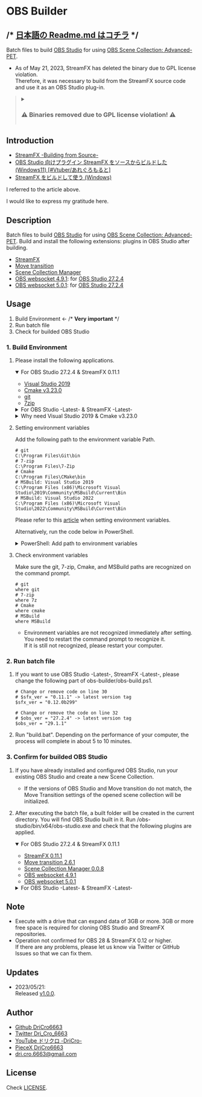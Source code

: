 # OBS Builder

## /\* [日本語の Readme.md はコチラ](./Readme-JP.md) \*/

[OBS]:https://github.com/obsproject/obs-studio/releases
[OBS_27.2.4]:https://github.com/obsproject/obs-studio/releases/tag/27.2.4

[StreamFX]:https://github.com/Xaymar/obs-StreamFX/releases
[StreamFX_0.11.1]:https://github.com/Xaymar/obs-StreamFX/releases/tag/0.11.1

[Move_transition]:https://obsproject.com/forum/resources/move-transition.913/
[Move_transition_2.6.1]:https://obsproject.com/forum/resources/move-transition.913/version/4297/download?file=84807

[Scene_Collection_Manager]:https://obsproject.com/forum/resources/scene-collection-manager.1434/

[OBS_websocket_4.9.1]:https://github.com/obsproject/obs-websocket/releases/tag/4.9.1-compat
[OBS_websocket_5.0.1]:https://github.com/obsproject/obs-websocket/releases/tag/5.0.1

[Visual_Studio_2019]:https://my.visualstudio.com/Downloads?q=visual%20studio%202019&wt.mc_id=o~msft~vscom~older-downloads
[Visual_Studio_2022]:https://visualstudio.microsoft.com/ja/thank-you-downloading-visual-studio/?sku=Community&channel=Release&version=VS2022&source=VSLandingPage&cid=2030&passive=false

[Cmake]:https://github.com/Kitware/CMake/releases
[Cmake_v3.23.0]:https://github.com/Kitware/CMake/releases/tag/v3.23.0

Batch files to build [OBS Studio][OBS] for using [OBS Scene Collection: Advanced-PET](https://github.com/DriCro6663/advanced-pet).

* As of May 21, 2023, StreamFX has deleted the binary due to GPL license violation. <br>
Therefore, it was necessary to build from the StreamFX source code and use it as an OBS Studio plug-in.

> <details>
>   <summary>
>     <h3>
>       ⚠️ Binaries removed due to GPL license violation! ⚠️
>     </h3>
>   </summary>
> We had to remove binaries and source code due to a contributor submitting code that was not licensed under the GPLv2 "or later" license or any compatible license. While we were able to adjust the source code contained in the repository to exclude these license violations, we can't guarantee that binaries will be available again.
> </details>

## Introduction

* [StreamFX -Building from Source-](https://github.com/Xaymar/obs-StreamFX/wiki/Building)
* [OBS Studio 向けプラグイン StreamFX をソースからビルドした (Windows11) [#Vtuber/あれぐろもると]](https://note.com/allegromoltov/n/ndc861c461cfb)
* [StreamFX をビルドして使う (Windows)](https://note.com/ymmnote/n/n8a91de6e0436)

I referred to the article above.

I would like to express my gratitude here.

## Description

Batch files to build [OBS Studio][OBS] for using [OBS Scene Collection: Advanced-PET](https://github.com/DriCro6663/advanced-pet). Build and install the following extensions: plugins in OBS Studio after building.

* [StreamFX][StreamFX]
* [Move transition][Move_transition]
* [Scene Collection Manager][Scene_Collection_Manager]
* [OBS websocket 4.9.1][OBS_websocket_4.9.1]: for [OBS Studio 27.2.4][OBS_27.2.4]
* [OBS websocket 5.0.1][OBS_websocket_5.0.1]: for [OBS Studio 27.2.4][OBS_27.2.4]

## Usage

1. Build Environment ← /\* **Very important** \*/
2. Run batch file
3. Check for builded OBS Studio

### 1. Build Environment

1. Please install the following applications.
    <details open>
      <summary>For OBS Studio 27.2.4 & StreamFX 0.11.1</summary>

      * [Visual Studio 2019][Visual_Studio_2019]
      * [Cmake v3.23.0][Cmake_v3.23.0]
      * [git](https://git-scm.com/download/win)
      * [7zip](https://www.7-zip.org/a/7z2201-x64.exe)
    </details>

    <details>
      <summary>For OBS Studio -Latest- & StreamFX -Latest-</summary>

      * [Visual Studio -Latest-][Visual_Studio_2022]
      * [Cmake v3.24.0 or Higher][Cmake]
      * [git](https://git-scm.com/download/win)
      * [7zip](https://www.7-zip.org/a/7z2201-x64.exe)
    </details>

    <details>
      <summary>Why need Visual Studio 2019 & Cmake v3.23.0</summary>

      <p>
        OBS Studio 27.2.4 is recommended when using StreamFX 0.11.1. Therefore, when building OBS Studio 27.2.4 and StreamFX 0.11.1 with Cmake, Cmake v3.23.0, the latest version at the time, can be used to build successfully.
      </p>
      <p>
        Also, the sln file that is output when building with Cmake must be built with MSBuild. Visual Studio 2019 is required when building OBS Studio 27.2.4 with MSBuild. So you need to install Visual Studio 2019.
      </p>
    </details>

2. Setting environment variables

    Add the following path to the environment variable Path.

    ```ps1: Setting environment variables
    # git
    C:\Program Files\Git\bin
    # 7-zip
    C:\Program Files\7-Zip
    # Cmake
    C:\Program Files\CMake\bin
    # MSBuild: Visual Studio 2019
    C:\Program Files (x86)\Microsoft Visual Studio\2019\Community\MSBuild\Current\Bin
    # MSBuild: Visual Studio 2022
    C:\Program Files (x86)\Microsoft Visual Studio\2022\Community\MSBuild\Current\Bin
    ```

    Please refer to this [article](https://www.scc-kk.co.jp/scc-books/java8_workbook/java_dev-win10.html) when setting environment variables.

    Alternatively, run the code below in PowerShell.

    <details>
      <summary>PowerShell: Add path to environment variables</summary>
      
      ```ps1: Setting environment variables
      # Save existing environment variables to variables
      $oldSystemPath = [System.Environment]::GetEnvironmentVariable("Path", "Machine")
      # git
      $oldSystemPath += ";C:\Program Files\Git\bin"
      # 7-zip
      $oldSystemPath += ";C:\Program Files\7-Zip"
      # Cmake
      $oldSystemPath += ";C:\Program Files\CMake\bin"
      # MSBuild
      $oldSystemPath += ";C:\Program Files (x86)\Microsoft Visual Studio\2019\Community\MSBuild\Current\Bin"
      # Update environment variables
      [System.Environment]::SetEnvironmentVariable("Path", $oldSystemPath, "Machine")
      ```

      * Environment variables are not recognized immediately after setting. <br> You need to restart the command prompt to recognize it.
    </details>

3. Check environment variables

    Make sure the git, 7-zip, Cmake, and MSBuild paths are recognized on the command prompt.

    ```ps1: Check environment variables
    # git
    where git
    # 7-zip
    where 7z
    # Cmake
    where cmake
    # MSBuild
    where MSBuild
    ```

    * Environment variables are not recognized immediately after setting. <br> You need to restart the command prompt to recognize it. <br> If it is still not recognized, please restart your computer.

### 2. Run batch file

1. If you want to use OBS Studio -Latest-, StreamFX -Latest-, please change the following part of obs-builder/obs-build.ps1.

    ```ps1: Change the version of OBS and StreamFX to build
    # Change or remove code on line 30
    # $sfx_ver = "0.11.1" -> latest version tag
    $sfx_ver = "0.12.0b299"

    # Change or remove the code on line 32
    # $obs_ver = "27.2.4" -> latest version tag
    $obs_ver = "29.1.1"
    ```

2. Run "build.bat". Depending on the performance of your computer, the process will complete in about 5 to 10 minutes.

### 3. Confirm for builded OBS Studio

1. If you have already installed and configured OBS Studio, run your existing OBS Studio and create a new Scene Collection.

    * If the versions of OBS Studio and Move transition do not match, the Move Transition settings of the opened scene collection will be initialized.

2. After executing the batch file, a built folder will be created in the current directory. You will find OBS Studio built in it. Run /obs-studio/bin/x64/obs-studio.exe and check that the following plugins are applied.

    <details open>
      <summary>For OBS Studio 27.2.4 & StreamFX 0.11.1</summary>
      
      * [StreamFX 0.11.1][StreamFX_0.11.1]
      * [Move transition 2.6.1][Move_transition_2.6.1]
      * [Scene Collection Manager 0.0.8][Scene_Collection_Manager]
      * [OBS websocket 4.9.1][OBS_websocket_4.9.1]
      * [OBS websocket 5.0.1][OBS_websocket_5.0.1]
    </details>
    
    <details>
      <summary>For OBS Studio -Latest- & StreamFX -Latest-</summary>
      
      * [StreamFX -Latest-][StreamFX]
      * [Move transition -Latest-][Move_transition]
      * [Scene Collection Manager 0.0.8][Scene_Collection_Manager]
    </details>

## Note

* Execute with a drive that can expand data of 3GB or more. 3GB or more free space is required for cloning OBS Studio and StreamFX repositories.
* Operation not confirmed for OBS 28 & StreamFX 0.12 or higher. <br> If there are any problems, please let us know via Twitter or GitHub Issues so that we can fix them.

## Updates

* 2023/05/21:<br>
   Released [v1.0.0](https://github.com/DriCro6663/obs-builder/releases/tag/v1.0.0).

## Author

* [Github DriCro6663](https://github.com/DriCro6663)
* [Twitter Dri_Cro_6663](https://twitter.com/Dri_Cro_6663)
* [YouTube ドリクロ -DriCro-](https://www.youtube.com/channel/UCyWgav9wdiPVjYphB7jrWCQ)
* [PieceX DriCro6663](https://www.piecex.com/users/profile/DriCro6663)
* dri.cro.6663@gmail.com

## License

Check [LICENSE](.LICENSE).
